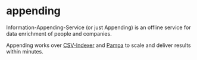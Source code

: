# appending
Information-Appending-Service (or just Appending) is an offline service for data enrichment of people and companies. 

Appending works over [CSV-Indexer](https://github.com/leandrosardi/csv-indexer) and [Pampa](https://github.com/leandrosardi/pampa) to scale and deliver results within minutes.
